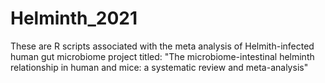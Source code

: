 # Helminth_2021
These are R scripts associated with the meta analysis of Helmith-infected human gut microbiome project titled: "The microbiome-intestinal helminth relationship in human and mice: a systematic review and meta-analysis" 
